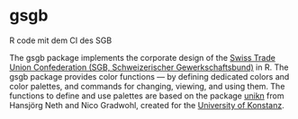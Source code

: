 # gsgb
R code mit dem CI des SGB

The gsgb package implements the corporate design of the [Swiss Trade Union Confederation (SGB, Schweizerischer Gewerkschaftsbund)](https://www.sgb.ch/aktuell) in R. The gsgb package provides color functions — by defining dedicated colors and color palettes, and commands for changing, viewing, and using them. The functions to define and use palettes are based on the package [unikn](https://github.com/hneth/unikn) from Hansjörg Neth and Nico Gradwohl, created for the [University of Konstanz](https://www.uni-konstanz.de/).
